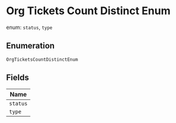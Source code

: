 
# Org Tickets Count Distinct Enum

enum: `status`, `type`

## Enumeration

`OrgTicketsCountDistinctEnum`

## Fields

| Name |
|  --- |
| `status` |
| `type` |

